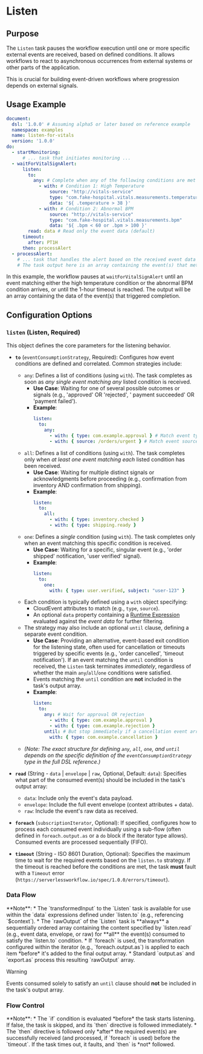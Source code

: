 
<!-- Exemples are valided -->

# Listen

## Purpose

The `Listen` task pauses the workflow execution until one or more specific external events are received, based on
defined conditions. It allows workflows to react to asynchronous occurrences from external systems or other parts of the
application.

This is crucial for building event-driven workflows where progression depends on external signals.

## Usage Example

```yaml
document:
  dsl: '1.0.0' # Assuming alpha5 or later based on reference example
  namespace: examples
  name: listen-for-vitals
  version: '1.0.0'
do:
  - startMonitoring:
      # ... task that initiates monitoring ...
  - waitForVitalSignAlert:
      listen:
        to:
          any: # Complete when any of the following conditions are met
            - with: # Condition 1: High Temperature
                source: "http://vitals-service"
                type: "com.fake-hospital.vitals.measurements.temperature"
                data: '${ .temperature > 38 }'
            - with: # Condition 2: Abnormal BPM
                source: "http://vitals-service"
                type: "com.fake-hospital.vitals.measurements.bpm"
                data: '${ .bpm < 60 or .bpm > 100 }'
        read: data # Read only the event data (default)
      timeout:
        after: PT1H
      then: processAlert
  - processAlert:
    # ... task that handles the alert based on the received event data ...
    # The task output here is an array containing the event(s) that met the condition
```

In this example, the workflow pauses at `waitForVitalSignAlert` until an event matching either the high temperature
condition or the abnormal BPM condition arrives, or until the 1-hour timeout is reached. The output will be an array
containing the data of the event(s) that triggered completion.

## Configuration Options

### `listen` (Listen, Required)

This object defines the core parameters for the listening behavior.

* **`to`** (`eventConsumptionStrategy`, Required): Configures how event conditions are defined and correlated. Common
  strategies include:
    * `any`: Defines a list of conditions (using `with`). The task completes as soon as *any single event matching any*
      listed condition is received.
        * **Use Case**: Waiting for one of several possible outcomes or signals (e.g., 'approved' OR 'rejected', '
          payment succeeded' OR 'payment failed').
        * **Example**:
          ```yaml
          listen:
            to:
              any:
                - with: { type: com.example.approval } # Match event type
                - with: { source: /orders/urgent } # Match event source
          ```
    * `all`: Defines a list of conditions (using `with`). The task completes only when *at least one event matching
      each* listed condition has been received.
        * **Use Case**: Waiting for multiple distinct signals or acknowledgments before proceeding (e.g., confirmation
          from inventory AND confirmation from shipping).
        * **Example**:
          ```yaml
          listen:
            to:
              all:
                - with: { type: inventory.checked }
                - with: { type: shipping.ready }
          ```
    * `one`: Defines a *single* condition (using `with`). The task completes only when an event matching this specific
      condition is received.
        * **Use Case**: Waiting for a specific, singular event (e.g., 'order shipped' notification, 'user verified'
          signal).
        * **Example**:
          ```yaml
          listen:
            to:
              one:
                with: { type: user.verified, subject: "user-123" } 
          ```
    * Each condition is typically defined using a `with` object specifying:
        * CloudEvent attributes to match (e.g., `type`, `source`).
        * An optional `data` property containing a [Runtime Expression](dsl-runtime-expressions.md) evaluated against
          the *event data* for further filtering.
    * The strategy may also include an optional `until` clause, defining a separate event condition.
        * **Use Case**: Providing an alternative, event-based exit condition for the listening state, often used for
          cancellation or timeouts triggered by specific events (e.g., 'order cancelled', 'timeout notification').
          If an event matching the `until` condition is received, the `Listen` task terminates *immediately*, regardless
          of whether the main `any`/`all`/`one` conditions were satisfied.
        * Events matching the `until` condition are **not** included in the task's output array.
        * **Example**:
          ```yaml
          listen:
            to:
              any: # Wait for approval OR rejection
                - with: { type: com.example.approval }
                - with: { type: com.example.rejection }
              until: # But stop immediately if a cancellation event arrives
                with: { type: com.example.cancellation }
          ```
    * *(Note: The exact structure for defining `any`, `all`, `one`, and `until` depends on the specific definition of
      the `eventConsumptionStrategy` type in the full DSL reference.)*

* **`read`** (String - `data` | `envelope` | `raw`, Optional, Default: `data`): Specifies what part of the consumed
  event(s) should be included in the task's output array:
    * `data`: Include only the event's data payload.
    * `envelope`: Include the full event envelope (context attributes + data).
    * `raw`: Include the event's raw data as received.

* **`foreach`** (`subscriptionIterator`, Optional): If
  specified, configures how to process each consumed event individually using a sub-flow (often defined in
  `foreach.output.as` or a `do` block if the iterator type allows). Consumed events are processed sequentially (FIFO).

* **`timeout`** (String - ISO 8601 Duration, Optional): Specifies the maximum time to wait for the required events based
  on the `listen.to` strategy. If the timeout is reached before the conditions are met, the task **must** fault with a
  `Timeout` error (`https://serverlessworkflow.io/spec/1.0.0/errors/timeout`).

### Data Flow

<include from="_common-task-data-flow.md" element-id="common-data-flow"/>
**Note**:
*   The `transformedInput` to the `Listen` task is available for use within the `data` expressions defined under `listen.to` (e.g., referencing `$context`).
*   The `rawOutput` of the `Listen` task is **always** a sequentially ordered array containing the content specified by `listen.read` (e.g., event data, envelope, or raw) for **all** the event(s) consumed to satisfy the `listen.to` condition.
*   If `foreach` is used, the transformation configured within the iterator (e.g., `foreach.output.as`) is applied to each item *before* it's added to the final output array.
*   Standard `output.as` and `export.as` process this resulting `rawOutput` array.

> [!WARNING]
> Events consumed solely to satisfy an `until` clause should **not** be included in the task's output array.

### Flow Control

<include from="_common-task-flow_control.md" element-id="common-flow-control"/>
**Note**:
*   The `if` condition is evaluated *before* the task starts listening. If false, the task is skipped, and its `then` directive is followed immediately.
*   The `then` directive is followed only *after* the required event(s) are successfully received (and processed, if `foreach` is used) before the `timeout`. If the task times out, it faults, and `then` is *not* followed. 